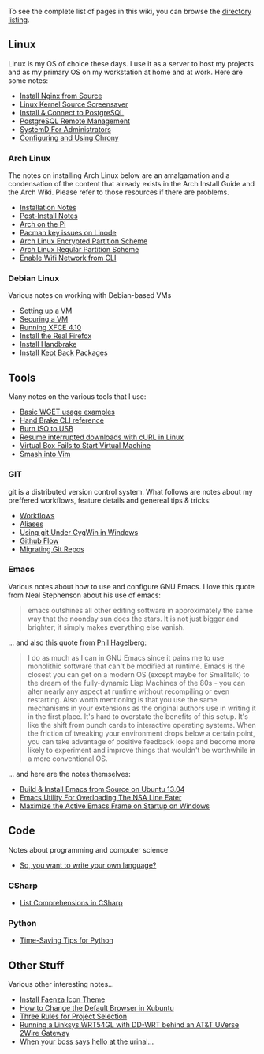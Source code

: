 <!-- title: Home -->

To see the complete list of pages in this wiki, you can browse the
[directory listing][link2].

## Linux

Linux is my OS of choice these days. I use it as a server to host my projects
and as my primary OS on my workstation at home and at work. Here are some notes:

* [Install Nginx from Source][linux1]
* [Linux Kernel Source Screensaver][linux2]
* [Install &amp; Connect to PostgreSQL][linux3]
* [PostgreSQL Remote Management][linux4]
* [SystemD For Administrators][linux5]
* [Configuring and Using Chrony][linux6]

### Arch Linux

The notes on installing Arch Linux below are an amalgamation and a condensation
of the content that already exists in the Arch Install Guide and the Arch
Wiki. Please refer to those resources if there are problems.

* [Installation Notes][arch1]
* [Post-Install Notes][arch2]
* [Arch on the Pi][arch3]
* [Pacman key issues on Linode][arch4]
* [Arch Linux Encrypted Partition Scheme][arch5]
* [Arch Linux Regular Partition Scheme][arch6]
* [Enable Wifi Network from CLI][arch7]

### Debian Linux

Various notes on working with Debian-based VMs

* [Setting up a VM][debian1]
* [Securing a VM][debian2]
* [Running XFCE 4.10][debian3]
* [Install the Real Firefox][debian4]
* [Install Handbrake][debian5]
* [Install Kept Back Packages][debian6]

## Tools

Many notes on the various tools that I use:

* [Basic WGET usage examples][tools1]
* [Hand Brake CLI reference][tools2]
* [Burn ISO to USB][tools3]
* [Resume interrupted downloads with cURL in Linux][tools4]
* [Virtual Box Fails to Start Virtual Machine][tools5]
* [Smash into Vim][tools6]

### GIT

git is a distributed version control system. What follows are notes about my
preffered workflows, feature details and genereal tips & tricks:

* [Workflows][git1]
* [Aliases][git2]
* [Using git Under CygWin in Windows][git3]
* [Github Flow][git4]
* [Migrating Git Repos][git5]

### Emacs

Various notes about how to use and configure GNU Emacs. I love this quote from
Neal Stephenson about his use of emacs:

> emacs outshines all other editing software in approximately the same way that
> the noonday sun does the stars. It is not just bigger and brighter; it simply
> makes everything else vanish.

... and also this quote from [Phil Hagelberg][link1]:

> I do as much as I can in GNU Emacs since it pains me to use monolithic
> software that can't be modified at runtime. Emacs is the closest you can get
> on a modern OS (except maybe for Smalltalk) to the dream of the fully-dynamic
> Lisp Machines of the 80s - you can alter nearly any aspect at runtime without
> recompiling or even restarting. Also worth mentioning is that you use the same
> mechanisms in your extensions as the original authors use in writing it in the
> first place. It's hard to overstate the benefits of this setup. It's like the
> shift from punch cards to interactive operating systems. When the friction of
> tweaking your environment drops below a certain point, you can take advantage
> of positive feedback loops and become more likely to experiment and improve
> things that wouldn't be worthwhile in a more conventional OS.

... and here are the notes themselves:

* [Build & Install Emacs from Source on Ubuntu 13.04][emacs1]
* [Emacs Utility For Overloading The NSA Line Eater][emacs2]
* [Maximize the Active Emacs Frame on Startup on Windows][emacs3]

## Code

Notes about programming and computer science

* [So, you want to write your own language?][code1]

### CSharp

* [List Comprehensions in CSharp][csharp1]

### Python

* [Time-Saving Tips for Python][python1]

## Other Stuff

Various other interesting notes...

* [Install Faenza Icon Theme][other1]
* [How to Change the Default Browser in Xubuntu][other2]
* [Three Rules for Project Selection][other3]
* [Running a Linksys WRT54GL with DD-WRT behind an AT&amp;T UVerse 2Wire Gateway][other4]
* [When your boss says hello at the urinal...][other5]


[arch1]: /linux/arch/ArchInstallNotes "My Installation Notes"
[arch2]: /linux/arch/ArchPostInstallNotes "My Post Installation Notes"
[arch3]: /linux/arch/ArchLinuxOnRaspberryPi "Arch on a Raspberry Pi"
[arch4]: /linux/arch/PacmanKeyIssuesOnLinode "Pacman key issues on Linode"
[arch5]: /linux/arch/ArchEncryptedPartitionScheme "Arch Linux Encrypted Partition Scheme"
[arch6]: /linux/arch/ArchRegularPartitionScheme "Arch Linux Regular Partition Scheme"
[arch7]: /linux/arch/EnableWifiNetworkFromCLI "Enable Wifi Network from CLI"

[debian1]: /linux/debian/SetupDebianBasedVM "Setup a Debian-based VM"
[debian2]: /linux/debian/SecuringYourDebianBasedVM "Securing your Debian-based VM"
[debian3]: /linux/debian/Debian7WithXfce4.10 "Running XFCE 4.10 on Debian"
[debian4]: /linux/debian/InstallRealFirefoxOnDebian7 "Install the real Firefox on Debian"
[debian5]: /linux/debian/HandbrakeOnDebian "Install Handbrake on Debian"
[debian6]: /linux/debian/DebianKeptBackPackages "Install Kept Back Packages"

[linux1]: /linux/InstallNginxFromSource "Installing Nginx from Source"
[linux2]: /linux/LinuxKernelSourceScreeSaver "Linux Kernel Source Screensaver"
[linux3]: /linux/InstallConnectPostgres "Install &amp; connect to PostgreSQL"
[linux4]: /linux/PostgreSQLRemoteManagement "PostgreSQL Remote Management"
[linux5]: /linux/SystemD4Admins "SystemD For Administrators"
[linux6]: /linux/ConfigureChrony "Configuring and Using Chrony"

[emacs1]: /tools/emacs/BuildInstallEmacsFromSourceUbuntu1304 "Building & Installing Emacs"
[emacs2]: /tools/emacs/SpookModeForEmacs "Emacs Utility For Overloading The NSA Line Eater"
[emacs3]: /tools/emacs/MaximizingEmacsFrameOnStartupOnWindows "Maximize the Active Emacs Frame on Startup on Windows"

[git1]: /tools/git/GitWorkflow "Git Workflows for JGG"
[git2]: /tools/git/GitAliases "Useful Git Aliases"
[git3]: /tools/git/GitOnCygwinNote "Git on Cygwin"
[git4]: /tools/git/GithubFlow "Github Flow"
[git5]: /tools/git/MigratingGitRepos "Migrating Git Repos"

[tools1]: /tools/WgetUsageExamples "Basic WGET usage examples"
[tools2]: /tools/HandBrakeCliReference "Hand Brake CLI reference"
[tools3]: /tools/BurnIsoToUsb "Burn ISO to USB"
[tools4]: /tools/ResumeInterruptedDownloadsWithCurl "Resume interrupted downloads with cURL in Linux"
[tools5]: /tools/VBoxFailsToStartVM "Virtual Box Fails to Start Virtual Machine"
[tools6]: /tools/SmashIntoVIM "Smash into Vim"

[code1]: /code/WriteYourOwnLanguage "So, you want to write your own language?"

[csharp1]: /code/csharp/ListComprehensionsInCSharp "List Comprehensions In CSharp"

[python1]: /code/python/TimeSavingTipsForPython "Time-Saving Tips for Python"

[other1]: /other/InstallFaenzaIconTheme "Install Faenza Icons"
[other2]: /other/ChangingDefaultBrowser "How to Change the Default Browser in Xubuntu"
[other3]: /other/ThreeRulesForProjectSelection "Three Rules for Project Selection"
[other4]: /other/LinksysWRT54GLBehind2Wire "Linksys behind 2Wire"
[other5]: /other/WhenYourBossSaysHello "When your boss says hello..."

[link1]: http://technomancy.us/ "Technomancy"
[link2]: /_list "Directory listing"
